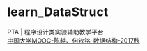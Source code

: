 <h1> learn_DataStruct </h1>
PTA | 程序设计类实验辅助教学平台</br>
<a href="https://pintia.cn/problem-sets/900290821590183936/problems">中国大学MOOC-陈越、何钦铭-数据结构-2017秋</a></br>
